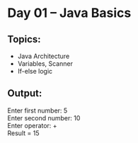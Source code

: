 # Day 01 – Java Basics

## Topics:
- Java Architecture
- Variables, Scanner
- If-else logic

## Output:
Enter first number: 5  
Enter second number: 10  
Enter operator: +  
Result = 15
